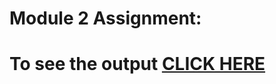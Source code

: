 # Module 2 Assignment:

# To see the output [CLICK HERE](https://tmayankv.github.io/Coursera-HTML-CSS-and-JavaScript-for-Web-Developers/module2-Assignment/index.html)

